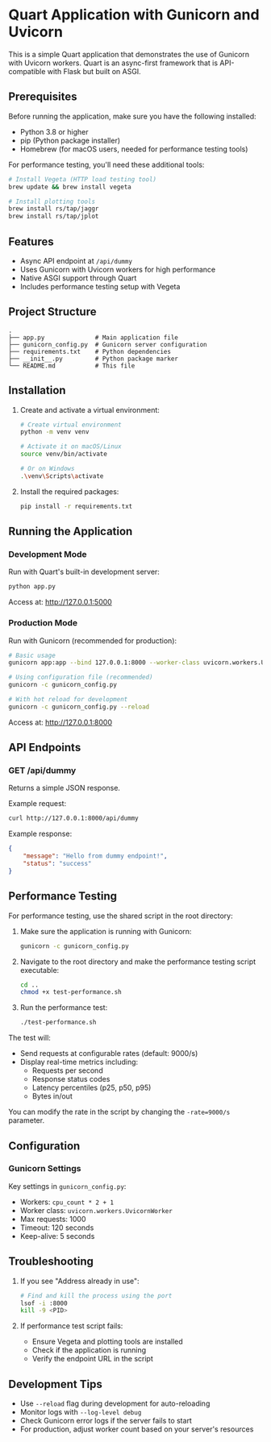 # Quart Application with Gunicorn and Uvicorn

This is a simple Quart application that demonstrates the use of Gunicorn with Uvicorn workers. Quart is an async-first framework that is API-compatible with Flask but built on ASGI.

## Prerequisites

Before running the application, make sure you have the following installed:
- Python 3.8 or higher
- pip (Python package installer)
- Homebrew (for macOS users, needed for performance testing tools)

For performance testing, you'll need these additional tools:
```bash
# Install Vegeta (HTTP load testing tool)
brew update && brew install vegeta

# Install plotting tools
brew install rs/tap/jaggr
brew install rs/tap/jplot
```

## Features

- Async API endpoint at `/api/dummy`
- Uses Gunicorn with Uvicorn workers for high performance
- Native ASGI support through Quart
- Includes performance testing setup with Vegeta

## Project Structure

```
.
├── app.py              # Main application file
├── gunicorn_config.py  # Gunicorn server configuration
├── requirements.txt    # Python dependencies
├── __init__.py         # Python package marker
└── README.md           # This file
```

## Installation

1. Create and activate a virtual environment:
   ```bash
   # Create virtual environment
   python -m venv venv
   
   # Activate it on macOS/Linux
   source venv/bin/activate
   
   # Or on Windows
   .\venv\Scripts\activate
   ```

2. Install the required packages:
   ```bash
   pip install -r requirements.txt
   ```

## Running the Application

### Development Mode
Run with Quart's built-in development server:
```bash
python app.py
```
Access at: http://127.0.0.1:5000

### Production Mode
Run with Gunicorn (recommended for production):
```bash
# Basic usage
gunicorn app:app --bind 127.0.0.1:8000 --worker-class uvicorn.workers.UvicornWorker

# Using configuration file (recommended)
gunicorn -c gunicorn_config.py

# With hot reload for development
gunicorn -c gunicorn_config.py --reload
```
Access at: http://127.0.0.1:8000

## API Endpoints

### GET /api/dummy
Returns a simple JSON response.

Example request:
```bash
curl http://127.0.0.1:8000/api/dummy
```

Example response:
```json
{
    "message": "Hello from dummy endpoint!",
    "status": "success"
}
```

## Performance Testing

For performance testing, use the shared script in the root directory:

1. Make sure the application is running with Gunicorn:
   ```bash
   gunicorn -c gunicorn_config.py
   ```

2. Navigate to the root directory and make the performance testing script executable:
   ```bash
   cd ..
   chmod +x test-performance.sh
   ```

3. Run the performance test:
   ```bash
   ./test-performance.sh
   ```

The test will:
- Send requests at configurable rates (default: 9000/s)
- Display real-time metrics including:
  - Requests per second
  - Response status codes
  - Latency percentiles (p25, p50, p95)
  - Bytes in/out

You can modify the rate in the script by changing the `-rate=9000/s` parameter.

## Configuration

### Gunicorn Settings
Key settings in `gunicorn_config.py`:
- Workers: `cpu_count * 2 + 1`
- Worker class: `uvicorn.workers.UvicornWorker`
- Max requests: 1000
- Timeout: 120 seconds
- Keep-alive: 5 seconds

## Troubleshooting

1. If you see "Address already in use":
   ```bash
   # Find and kill the process using the port
   lsof -i :8000
   kill -9 <PID>
   ```

2. If performance test script fails:
   - Ensure Vegeta and plotting tools are installed
   - Check if the application is running
   - Verify the endpoint URL in the script

## Development Tips

- Use `--reload` flag during development for auto-reloading
- Monitor logs with `--log-level debug`
- Check Gunicorn error logs if the server fails to start
- For production, adjust worker count based on your server's resources 